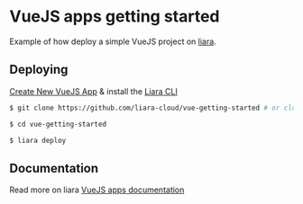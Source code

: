 # VueJS apps getting started

Example of how deploy a simple VueJS project on [liara](https://liara.ir).

## Deploying

[Create New VueJS App](https://console.liara.ir/apps/create) & install the [Liara CLI](https://docs.liara.ir/cli/install)

```bash
$ git clone https://github.com/liara-cloud/vue-getting-started # or clone your own fork

$ cd vue-getting-started

$ liara deploy
```

## Documentation
Read more on liara [VueJS apps documentation
](https://docs.liara.ir/app-deploy/vue/getting-started)
